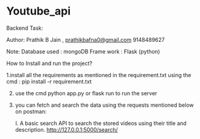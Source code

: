 # Youtube_api
Backend Task:

Author: Prathik B Jain , 
	prathikbafna0@gmail.com
	9148489627

Note:
Database used : mongoDB
Frame work : Flask (python)


How to Install and run the project?

1.install all the requirements as mentioned in the requirement.txt using 
the cmd : pip install -r requirement.txt

2. use the cmd python app.py or flask run to run the server

3. you can fetch and search the data using the requests mentioned below on postman:

	I. A basic search API to search the stored videos using their title and description.
	http://127.0.0.1:5000/search/<title>/<description>
	example :
	GET  :	http://127.0.0.1:5000/search/7 BEST TRICEPS WORKOUT AT GYM WITH BARBELL ONLY
	/7 BEST TRICEPS WORKOUT AT GYM WITH BARBELL ONLY 6 BEST TRICEPS WORKOUT AT GYM THAT YOU NEVER DID 22 BEST TRICEP EXERICES AT ...

	
	II.GET API which returns the stored video data in a paginated response sorted in descending order of published datetime.
	http://127.0.0.1:5000/get/<query>
	example :
	GET   :  http://127.0.0.1:5000/get/mobile
	
	III Server should call the YouTube API continuously in background
	The server runs continuously till we reach the daily limit on making api calls 
